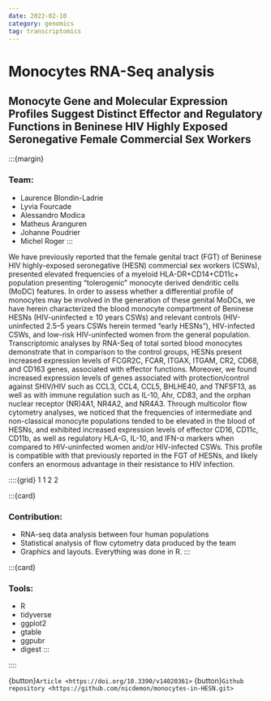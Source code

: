 ```yaml
---
date: 2022-02-10
category: genomics
tag: transcriptomics
---
```

# Monocytes RNA-Seq analysis

## Monocyte Gene and Molecular Expression Profiles Suggest Distinct Effector and Regulatory Functions in Beninese HIV Highly Exposed Seronegative Female Commercial Sex Workers

:::{margin}
### Team:
* Laurence Blondin-Ladrie
* Lyvia Fourcade
* Alessandro Modica
* Matheus Aranguren
* Johanne Poudrier
* Michel Roger
:::

We have previously reported that the female genital tract (FGT) of Beninese HIV highly-exposed seronegative (HESN) commercial sex workers (CSWs), presented elevated frequencies of a myeloid HLA-DR+CD14+CD11c+ population presenting “tolerogenic” monocyte derived dendritic cells (MoDC) features. In order to assess whether a differential profile of monocytes may be involved in the generation of these genital MoDCs, we have herein characterized the blood monocyte compartment of Beninese HESNs (HIV-uninfected ≥ 10 years CSWs) and relevant controls (HIV-uninfected 2.5–5 years CSWs herein termed “early HESNs”), HIV-infected CSWs, and low-risk HIV-uninfected women from the general population. Transcriptomic analyses by RNA-Seq of total sorted blood monocytes demonstrate that in comparison to the control groups, HESNs present increased expression levels of FCGR2C, FCAR, ITGAX, ITGAM, CR2, CD68, and CD163 genes, associated with effector functions. Moreover, we found increased expression levels of genes associated with protection/control against SHIV/HIV such as CCL3, CCL4, CCL5, BHLHE40, and TNFSF13, as well as with immune regulation such as IL-10, Ahr, CD83, and the orphan nuclear receptor (NR)4A1, NR4A2, and NR4A3. Through multicolor flow cytometry analyses, we noticed that the frequencies of intermediate and non-classical monocyte populations tended to be elevated in the blood of HESNs, and exhibited increased expression levels of effector CD16, CD11c, CD11b, as well as regulatory HLA-G, IL-10, and IFN-α markers when compared to HIV-uninfected women and/or HIV-infected CSWs. This profile is compatible with that previously reported in the FGT of HESNs, and likely confers an enormous advantage in their resistance to HIV infection.

::::{grid} 1 1 2 2

:::{card}

### Contribution:
* RNA-seq data analysis between four human populations
* Statistical analysis of flow cytometry data produced by the team
* Graphics and layouts. Everything was done in R.
:::

:::{card}

### Tools:
* R
* tidyverse
* ggplot2
* gtable
* ggpubr
* digest
:::

::::

{button}`Article <https://doi.org/10.3390/v14020361>`
{button}`Github repository <https://github.com/nicdemon/monocytes-in-HESN.git>`